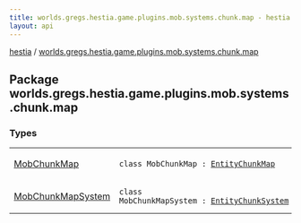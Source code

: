 ```yaml
---
title: worlds.gregs.hestia.game.plugins.mob.systems.chunk.map - hestia
layout: api
---
```


<div class='api-docs-breadcrumbs'><a href="../index.html">hestia</a> / <a href="./index.html">worlds.gregs.hestia.game.plugins.mob.systems.chunk.map</a></div>

## Package worlds.gregs.hestia.game.plugins.mob.systems.chunk.map

### Types

<table class="api-docs-table">
<tbody>
<tr>
<td markdown="1">

<a href="-mob-chunk-map/index.html">MobChunkMap</a>


</td>
<td markdown="1">
<div class="signature"><code><span class="keyword">class </span><span class="identifier">MobChunkMap</span>&nbsp;<span class="symbol">:</span>&nbsp;<a href="../worlds.gregs.hestia.game.plugins.entity.systems.map/-entity-chunk-map/index.html"><span class="identifier">EntityChunkMap</span></a></code></div>

</td>
</tr>
<tr>
<td markdown="1">

<a href="-mob-chunk-map-system/index.html">MobChunkMapSystem</a>


</td>
<td markdown="1">
<div class="signature"><code><span class="keyword">class </span><span class="identifier">MobChunkMapSystem</span>&nbsp;<span class="symbol">:</span>&nbsp;<a href="../worlds.gregs.hestia.game.plugins.entity.systems.map/-entity-chunk-system/index.html"><span class="identifier">EntityChunkSystem</span></a></code></div>

</td>
</tr>
</tbody>
</table>
